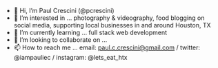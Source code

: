 - 👋 Hi, I’m Paul Crescini (@pcrescini) 
- 👀 I’m interested in ... photography & videography, food blogging on social media, supporting local businesses in and around Houston, TX
- 🌱 I’m currently learning ... full stack web development
- 💞️ I’m looking to collaborate on ...
- 📫 How to reach me ... email: paul.c.crescini@gmail.com / twitter: @iampauliec / instagram: @lets_eat_htx

<!---
pcrescini/pcrescini is a ✨ special ✨ repository because its `README.md` (this file) appears on your GitHub profile.
You can click the Preview link to take a look at your changes.
--->
